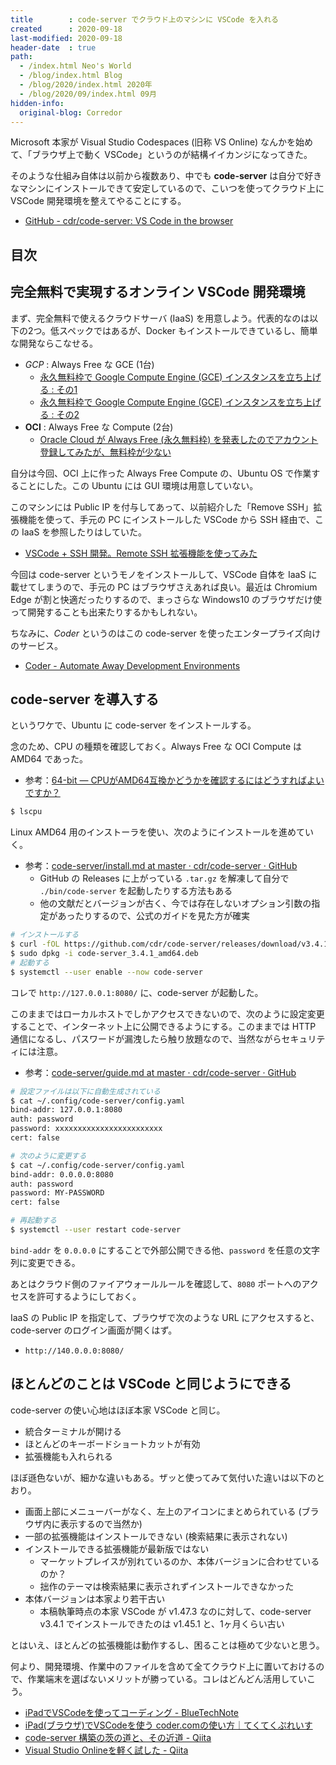 ```yaml
---
title        : code-server でクラウド上のマシンに VSCode を入れる
created      : 2020-09-18
last-modified: 2020-09-18
header-date  : true
path:
  - /index.html Neo's World
  - /blog/index.html Blog
  - /blog/2020/index.html 2020年
  - /blog/2020/09/index.html 09月
hidden-info:
  original-blog: Corredor
---
```


Microsoft 本家が Visual Studio Codespaces (旧称 VS Online) なんかを始めて、「ブラウザ上で動く VSCode」というのが結構イイカンジになってきた。

そのような仕組み自体は以前から複数あり、中でも __code-server__ は自分で好きなマシンにインストールできて安定しているので、こいつを使ってクラウド上に VSCode 開発環境を整えてやることにする。

- [GitHub - cdr/code-server: VS Code in the browser](https://github.com/cdr/code-server)

## 目次

## 完全無料で実現するオンライン VSCode 開発環境

まず、完全無料で使えるクラウドサーバ (IaaS) を用意しよう。代表的なのは以下の2つ。低スペックではあるが、Docker もインストールできているし、簡単な開発ならこなせる。

- _GCP_ : Always Free な GCE (1台)
  - [永久無料枠で Google Compute Engine (GCE) インスタンスを立ち上げる : その1](/blog/2019/08/01-01.html)
  - [永久無料枠で Google Compute Engine (GCE) インスタンスを立ち上げる : その2](/blog/2019/08/02-01.html)
- __OCI__ : Always Free な Compute (2台)
  - [Oracle Cloud が Always Free (永久無料枠) を発表したのでアカウント登録してみたが、無料枠が少ない](/blog/2019/10/19-01.html)

自分は今回、OCI 上に作った Always Free Compute の、Ubuntu OS で作業することにした。この Ubuntu には GUI 環境は用意していない。

このマシンには Public IP を付与してあって、以前紹介した「Remove SSH」拡張機能を使って、手元の PC にインストールした VSCode から SSH 経由で、この IaaS を参照したりはしていた。

- [VSCode + SSH 開発。Remote SSH 拡張機能を使ってみた](/blog/2020/06/23-02.html)

今回は code-server というモノをインストールして、VSCode 自体を IaaS に載せてしまうので、手元の PC はブラウザさえあれば良い。最近は Chromium Edge が割と快適だったりするので、まっさらな Windows10 のブラウザだけ使って開発することも出来たりするかもしれない。

ちなみに、_Coder_ というのはこの code-server を使ったエンタープライズ向けのサービス。

- [Coder - Automate Away Development Environments](https://coder.com/)

## code-server を導入する

というワケで、Ubuntu に code-server をインストールする。

念のため、CPU の種類を確認しておく。Always Free な OCI Compute は AMD64 であった。

- 参考：[64-bit — CPUがAMD64互換かどうかを確認するにはどうすればよいですか？](https://www.it-swarm.dev/ja/64-bit/cpu%E3%81%8Camd64%E4%BA%92%E6%8F%9B%E3%81%8B%E3%81%A9%E3%81%86%E3%81%8B%E3%82%92%E7%A2%BA%E8%AA%8D%E3%81%99%E3%82%8B%E3%81%AB%E3%81%AF%E3%81%A9%E3%81%86%E3%81%99%E3%82%8C%E3%81%B0%E3%82%88%E3%81%84%E3%81%A7%E3%81%99%E3%81%8B%EF%BC%9F/959836919/)

```bash
$ lscpu
```

Linux AMD64 用のインストーラを使い、次のようにインストールを進めていく。

- 参考：[code-server/install.md at master · cdr/code-server · GitHub](https://github.com/cdr/code-server/blob/master/doc/install.md)
  - GitHub の Releases に上がっている `.tar.gz` を解凍して自分で `./bin/code-server` を起動したりする方法もある
  - 他の文献だとバージョンが古く、今では存在しないオプション引数の指定があったりするので、公式のガイドを見た方が確実

```bash
# インストールする
$ curl -fOL https://github.com/cdr/code-server/releases/download/v3.4.1/code-server_3.4.1_amd64.deb
$ sudo dpkg -i code-server_3.4.1_amd64.deb
# 起動する
$ systemctl --user enable --now code-server
```

コレで `http://127.0.0.1:8080/` に、code-server が起動した。

このままではローカルホストでしかアクセスできないので、次のように設定変更することで、インターネット上に公開できるようにする。このままでは HTTP 通信になるし、パスワードが漏洩したら触り放題なので、当然ながらセキュリティには注意。

- 参考：[code-server/guide.md at master · cdr/code-server · GitHub](https://github.com/cdr/code-server/blob/master/doc/guide.md)

```bash
# 設定ファイルは以下に自動生成されている
$ cat ~/.config/code-server/config.yaml
bind-addr: 127.0.0.1:8080
auth: password
password: xxxxxxxxxxxxxxxxxxxxxxxx
cert: false

# 次のように変更する
$ cat ~/.config/code-server/config.yaml
bind-addr: 0.0.0.0:8080
auth: password
password: MY-PASSWORD
cert: false

# 再起動する
$ systemctl --user restart code-server
```

`bind-addr` を `0.0.0.0` にすることで外部公開できる他、`password` を任意の文字列に変更できる。

あとはクラウド側のファイアウォールルールを確認して、`8080` ポートへのアクセスを許可するようにしておく。

IaaS の Public IP を指定して、ブラウザで次のような URL にアクセスすると、code-server のログイン画面が開くはず。

- `http://140.0.0.0:8080/`

## ほとんどのことは VSCode と同じようにできる

code-server の使い心地はほぼ本家 VSCode と同じ。

- 統合ターミナルが開ける
- ほとんどのキーボードショートカットが有効
- 拡張機能も入れられる

ほぼ遜色ないが、細かな違いもある。ザッと使ってみて気付いた違いは以下のとおり。

- 画面上部にメニューバーがなく、左上のアイコンにまとめられている (ブラウザ内に表示するので当然か)
- 一部の拡張機能はインストールできない (検索結果に表示されない)
- インストールできる拡張機能が最新版ではない
  - マーケットプレイスが別れているのか、本体バージョンに合わせているのか？
  - 拙作のテーマは検索結果に表示されずインストールできなかった
- 本体バージョンは本家より若干古い
  - 本稿執筆時点の本家 VSCode が v1.47.3 なのに対して、code-server v3.4.1 でインストールできたのは v1.45.1 と、1ヶ月くらい古い

とはいえ、ほとんどの拡張機能は動作するし、困ることは極めて少ないと思う。

何より、開発環境、作業中のファイルを含めて全てクラウド上に置いておけるので、作業端末を選ばないメリットが勝っている。コレはどんどん活用していこう。

- [iPadでVSCodeを使ってコーディング - BlueTechNote](https://bbbbruno.qrunch.io/entries/tBecFxKi2MEBMWbS)
- [iPad(ブラウザ)でVSCodeを使う coder.comの使い方｜てくてくぷれいす](https://murabitoleg.com/ipad-vscode/)
- [code-server 構築の茨の道と、その近道 - Qiita](https://qiita.com/cognitom/items/6d8af8a71552ec9c6212)
- [Visual Studio Onlineを軽く試した - Qiita](https://qiita.com/Miracle-T-Shirt09/items/bad5c3915d9853d1033c)

